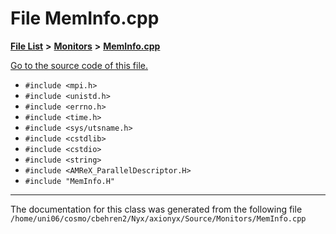 
# File MemInfo.cpp


[**File List**](files.md) **>** [**Monitors**](dir_4fa83310393b8822261146acd1fffc8a.md) **>** [**MemInfo.cpp**](MemInfo_8cpp.md)

[Go to the source code of this file.](MemInfo_8cpp_source.md)



* `#include <mpi.h>`
* `#include <unistd.h>`
* `#include <errno.h>`
* `#include <time.h>`
* `#include <sys/utsname.h>`
* `#include <cstdlib>`
* `#include <cstdio>`
* `#include <string>`
* `#include <AMReX_ParallelDescriptor.H>`
* `#include "MemInfo.H"`
























------------------------------
The documentation for this class was generated from the following file `/home/uni06/cosmo/cbehren2/Nyx/axionyx/Source/Monitors/MemInfo.cpp`